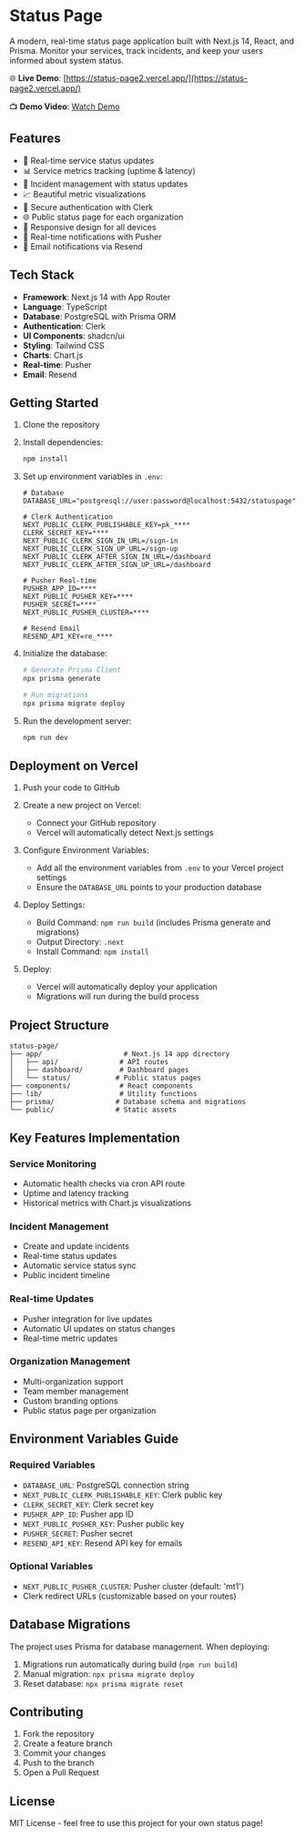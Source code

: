 # Status Page

A modern, real-time status page application built with Next.js 14, React, and Prisma. Monitor your services, track incidents, and keep your users informed about system status.

🌐 **Live Demo**: [https://status-page2.vercel.app/](https://status-page2.vercel.app/)

📺 **Demo Video**: [Watch Demo](https://drive.google.com/file/d/15LYHAuHnIpqn2U3B0KWT_GVwjvQFkmQ-/view?usp=sharing)

## Features

- 🔄 Real-time service status updates
- 📊 Service metrics tracking (uptime & latency)
- 🚨 Incident management with status updates
- 📈 Beautiful metric visualizations
- 🔐 Secure authentication with Clerk
- 🌐 Public status page for each organization
- 📱 Responsive design for all devices
- 🔔 Real-time notifications with Pusher
- 📧 Email notifications via Resend

## Tech Stack

- **Framework**: Next.js 14 with App Router
- **Language**: TypeScript
- **Database**: PostgreSQL with Prisma ORM
- **Authentication**: Clerk
- **UI Components**: shadcn/ui
- **Styling**: Tailwind CSS
- **Charts**: Chart.js
- **Real-time**: Pusher
- **Email**: Resend

## Getting Started

1. Clone the repository
2. Install dependencies:
   ```bash
   npm install
   ```

3. Set up environment variables in `.env`:
   ```env
   # Database
   DATABASE_URL="postgresql://user:password@localhost:5432/statuspage"

   # Clerk Authentication
   NEXT_PUBLIC_CLERK_PUBLISHABLE_KEY=pk_****
   CLERK_SECRET_KEY=****
   NEXT_PUBLIC_CLERK_SIGN_IN_URL=/sign-in
   NEXT_PUBLIC_CLERK_SIGN_UP_URL=/sign-up
   NEXT_PUBLIC_CLERK_AFTER_SIGN_IN_URL=/dashboard
   NEXT_PUBLIC_CLERK_AFTER_SIGN_UP_URL=/dashboard

   # Pusher Real-time
   PUSHER_APP_ID=****
   NEXT_PUBLIC_PUSHER_KEY=****
   PUSHER_SECRET=****
   NEXT_PUBLIC_PUSHER_CLUSTER=****

   # Resend Email
   RESEND_API_KEY=re_****
   ```

4. Initialize the database:
   ```bash
   # Generate Prisma Client
   npx prisma generate

   # Run migrations
   npx prisma migrate deploy
   ```

5. Run the development server:
   ```bash
   npm run dev
   ```

## Deployment on Vercel

1. Push your code to GitHub

2. Create a new project on Vercel:
   - Connect your GitHub repository
   - Vercel will automatically detect Next.js settings

3. Configure Environment Variables:
   - Add all the environment variables from `.env` to your Vercel project settings
   - Ensure the `DATABASE_URL` points to your production database

4. Deploy Settings:
   - Build Command: `npm run build` (includes Prisma generate and migrations)
   - Output Directory: `.next`
   - Install Command: `npm install`

5. Deploy:
   - Vercel will automatically deploy your application
   - Migrations will run during the build process

## Project Structure

```
status-page/
├── app/                    # Next.js 14 app directory
│   ├── api/               # API routes
│   ├── dashboard/         # Dashboard pages
│   └── status/           # Public status pages
├── components/            # React components
├── lib/                   # Utility functions
├── prisma/               # Database schema and migrations
└── public/               # Static assets
```

## Key Features Implementation

### Service Monitoring
- Automatic health checks via cron API route
- Uptime and latency tracking
- Historical metrics with Chart.js visualizations

### Incident Management
- Create and update incidents
- Real-time status updates
- Automatic service status sync
- Public incident timeline

### Real-time Updates
- Pusher integration for live updates
- Automatic UI updates on status changes
- Real-time metric updates

### Organization Management
- Multi-organization support
- Team member management
- Custom branding options
- Public status page per organization

## Environment Variables Guide

### Required Variables
- `DATABASE_URL`: PostgreSQL connection string
- `NEXT_PUBLIC_CLERK_PUBLISHABLE_KEY`: Clerk public key
- `CLERK_SECRET_KEY`: Clerk secret key
- `PUSHER_APP_ID`: Pusher app ID
- `NEXT_PUBLIC_PUSHER_KEY`: Pusher public key
- `PUSHER_SECRET`: Pusher secret
- `RESEND_API_KEY`: Resend API key for emails

### Optional Variables
- `NEXT_PUBLIC_PUSHER_CLUSTER`: Pusher cluster (default: 'mt1')
- Clerk redirect URLs (customizable based on your routes)

## Database Migrations

The project uses Prisma for database management. When deploying:
1. Migrations run automatically during build (`npm run build`)
2. Manual migration: `npx prisma migrate deploy`
3. Reset database: `npx prisma migrate reset`

## Contributing

1. Fork the repository
2. Create a feature branch
3. Commit your changes
4. Push to the branch
5. Open a Pull Request

## License

MIT License - feel free to use this project for your own status page!
